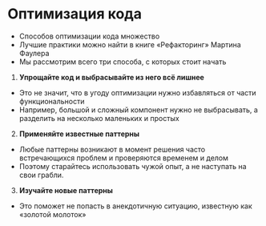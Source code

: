 # Оптимизация кода

- Способов оптимизации кода множество
- Лучшие практики можно найти в книге «Рефакторинг» Мартина Фаулера
- Мы рассмотрим всего три способа, с которых стоит начать

1.  **Упрощайте код и выбрасывайте из него всё лишнее**

- Это не значит, что в угоду оптимизации нужно избавляться от части функциональности
- Например, большой и сложный компонент нужно не выбрасывать, а разделить на несколько маленьких и простых

2. **Применяйте известные паттерны**

- Любые паттерны возникают в момент решения часто встречающихся проблем и проверяются временем и делом
- Поэтому старайтесь использовать чужой опыт, а не наступать на свои грабли.

3. **Изучайте новые паттерны**

- Это поможет не попасть в анекдотичную ситуацию, известную как «золотой молоток»
